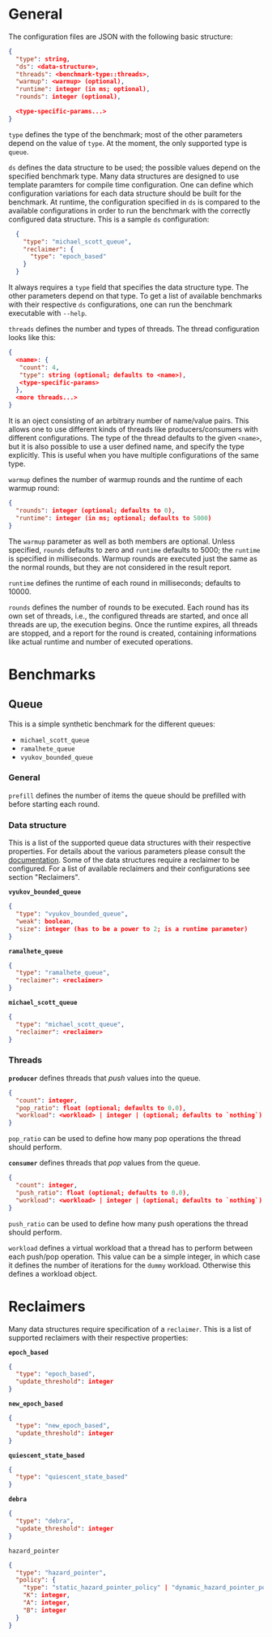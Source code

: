 # General

The configuration files are JSON with the following basic structure:
```json
{
  "type": string,
  "ds": <data-structure>,
  "threads": <benchmark-type::threads>,
  "warmup": <warmup> (optional),
  "runtime": integer (in ms; optional),
  "rounds": integer (optional),

  <type-specific-params...>
}
```
`type` defines the type of the benchmark; most of the other parameters depend
on the value of `type`. At the moment, the only supported type is `queue`.

`ds` defines the data structure to be used; the possible values depend on the
specified benchmark type.
Many data structures are designed to use template paramters for compile time
configuration. One can define which configuration variations for each data
structure should be built for the benchmark. At runtime, the configuration
specified in `ds` is compared to the available configurations in order to run
the benchmark with the correctly configured data structure.
This is a sample `ds` configuration:
```json
  {
    "type": "michael_scott_queue",
    "reclaimer": {
      "type": "epoch_based"
    }
  }
```
It always requires a `type` field that specifies the data structure type. The
other parameters depend on that type. To get a list of available benchmarks
with their respective `ds` configurations, one can run the benchmark executable
with `--help`.

`threads` defines the number and types of threads. The thread
configuration looks like this:
```json
{
  <name>: {
   "count": 4,
   "type": string (optional; defaults to <name>),
   <type-specific-params>
  },
  <more threads...>
}
```
It is an oject consisting of an arbitrary number of name/value pairs. This
allows one to use different kinds of threads like producers/consumers with
different configurations. The type of the thread defaults to the given
`<name>`, but it is also possible to use a user defined name, and specify the
type explicitly. This is useful when you have multiple configurations of the
same type.

`warmup` defines the number of warmup rounds and the runtime of each warmup round:
```json
{
  "rounds": integer (optional; defaults to 0),
  "runtime": integer (in ms; optional; defaults to 5000)
}
```
The `warmup` parameter as well as both members are optional. Unless specified,
`rounds` defaults to zero and `runtime` defaults to 5000; the `runtime` is
specified in milliseconds. Warmup rounds are executed just the same as the normal
rounds, but they are not considered in the result report.

`runtime` defines the runtime of each round in milliseconds; defaults to 10000.

`rounds` defines the number of rounds to be executed. Each round has its own set
of threads, i.e., the configured threads are started, and once all threads are
up, the execution begins. Once the runtime expires, all threads are stopped, and
a report for the round is created, containing informations like actual runtime
and number of executed operations.

# Benchmarks

## Queue

This is a simple synthetic benchmark for the different queues:
  * `michael_scott_queue`
  * `ramalhete_queue`
  * `vyukov_bounded_queue`

### General

`prefill` defines the number of items the queue should be prefilled with before
starting each round.

### Data structure

This is a list of the supported queue data structures with their respective
properties. For details about the various parameters please consult the
[documentation](https://mpoeter.github.io/xenium). Some of the data structures
require a reclaimer to be configured. For a list of available reclaimers and
their configurations see section "Reclaimers".

**`vyukov_bounded_queue`**
```json
{
  "type": "vyukov_bounded_queue",
  "weak": boolean,
  "size": integer (has to be a power to 2; is a runtime parameter)
}
```

**`ramalhete_queue`**
```json
{
  "type": "ramalhete_queue",
  "reclaimer": <reclaimer>
}
```

**`michael_scott_queue`**
```json
{
  "type": "michael_scott_queue",
  "reclaimer": <reclaimer>
}
```

### Threads

**`producer`** defines threads that _push_ values into the queue.
```json
{
  "count": integer,
  "pop_ratio": float (optional; defaults to 0.0),
  "workload": <workload> | integer | (optional; defaults to `nothing`)
}
```
`pop_ratio` can be used to define how many pop operations the thread should
perform.

**`consumer`** defines threads that _pop_ values from the queue.
```json
{
  "count": integer,
  "push_ratio": float (optional; defaults to 0.0),
  "workload": <workload> | integer | (optional; defaults to `nothing`)
}
```
`push_ratio` can be used to define how many push operations the thread should
perform.


`workload` defines a virtual workload that a thread has to perform between
each push/pop operation. This value can be a simple integer, in which case
it defines the number of iterations for the `dummy` workload. Otherwise this
defines a workload object.

# Reclaimers

Many data structures require specification of a `reclaimer`. This is a list
of supported reclaimers with their respective properties:

**`epoch_based`**
```json
{
  "type": "epoch_based",
  "update_threshold": integer
}
```

**`new_epoch_based`**
```json
{
  "type": "new_epoch_based",
  "update_threshold": integer
}
```

**`quiescent_state_based`**
```json
{
  "type": "quiescent_state_based"
}
```

**`debra`**
```json
{
  "type": "debra",
  "update_threshold": integer
}
```

`hazard_pointer`
```json
{
  "type": "hazard_pointer",
  "policy": {
    "type": "static_hazard_pointer_policy" | "dynamic_hazard_pointer_policy",
    "K": integer,
    "A": integer,
    "B": integer
  }
}
```
